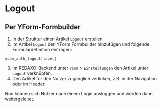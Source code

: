 # Logout 

## Per YForm-Formbuilder

1. In der Struktur einen Artikel `Logout` erstellen
2. Im Artikel `Logout` den YForm Formbuilder hinzufügen und folgende Formulardefinition eintragen:

```
ycom_auth_logout|label|
```

3. Im REDAXO-Backend unter `YCom` > `Einstellungen` den Artikel unter `Logout` verknüpfen.
4. Den Artikel für den Nutzer zugänglich verlinken, z.B. in der Navigation oder im Header.

Nun können sich Nutzer nach einem Login ausloggen und werden dann weitergeleitet.

